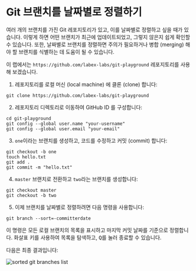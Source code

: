 # Git 브랜치를 날짜별로 정렬하기

여러 개의 브랜치를 가진 Git 레포지토리가 있고, 이를 날짜별로 정렬하고 싶을 때가 있습니다. 이렇게 하면 어떤 브랜치가 최근에 업데이트되었고, 그렇지 않은지 쉽게 확인할 수 있습니다. 또한, 날짜별로 브랜치를 정렬하면 주의가 필요하거나 병합 (merging) 해야 할 브랜치를 식별하는 데 도움이 될 수 있습니다.

이 랩에서는 `https://github.com/labex-labs/git-playground` 레포지토리를 사용해 보겠습니다.

1. 레포지토리를 로컬 머신 (local machine) 에 클론 (clone) 합니다:

```shell
git clone https://github.com/labex-labs/git-playground
```

2. 레포지토리 디렉토리로 이동하여 GitHub ID 를 구성합니다:

```shell
cd git-playground
git config --global user.name "your-username"
git config --global user.email "your-email"
```

3. `one`이라는 브랜치를 생성하고, 코드를 수정하고 커밋 (commit) 합니다:

```shell
git checkout -b one
touch hello.txt
git add .
git commit -m "hello.txt"
```

4. `master` 브랜치로 전환하고 `two`라는 브랜치를 생성합니다:

```shell
git checkout master
git checkout -b two
```

5. 이제 브랜치를 날짜별로 정렬하려면 다음 명령을 사용합니다:

```shell
git branch --sort=-committerdate
```

이 명령은 모든 로컬 브랜치의 목록을 표시하고 마지막 커밋 날짜를 기준으로 정렬합니다. 화살표 키를 사용하여 목록을 탐색하고, <kbd>Q</kbd>를 눌러 종료할 수 있습니다.

다음은 최종 결과입니다:

![sorted git branches list](../assets/challenge-sort-branches-by-date.png)
